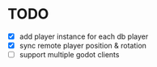 # TODO

- [x] add player instance for each db player
- [x] sync remote player position & rotation
- [ ] support multiple godot clients
